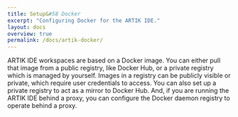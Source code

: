 ```yaml
---
title: Setup&#58 Docker
excerpt: "Configuring Docker for the ARTIK IDE."
layout: docs
overview: true
permalink: /docs/artik-docker/
---
```

ARTIK IDE workspaces are based on a Docker image. You can either pull that image from a public registry, like Docker Hub, or a private registry which is managed by yourself. Images in a registry can be publicly visible or private, which require user credentials to access. You can also set up a private registry to act as a mirror to Docker Hub. And, if you are running the ARTIK IDE behind a proxy, you can configure the Docker daemon registry to operate behind a proxy.

